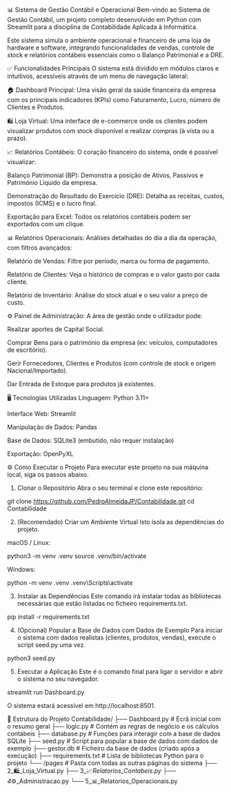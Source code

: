 📊 Sistema de Gestão Contábil e Operacional
Bem-vindo ao Sistema de Gestão Contábil, um projeto completo desenvolvido em Python com Streamlit para a disciplina de Contabilidade Aplicada à Informática.

Este sistema simula o ambiente operacional e financeiro de uma loja de hardware e software, integrando funcionalidades de vendas, controle de stock e relatórios contábeis essenciais como o Balanço Patrimonial e a DRE.

✅ Funcionalidades Principais
O sistema está dividido em módulos claros e intuitivos, acessíveis através de um menu de navegação lateral:

🏠 Dashboard Principal: Uma visão geral da saúde financeira da empresa com os principais indicadores (KPIs) como Faturamento, Lucro, número de Clientes e Produtos.

🛍️ Loja Virtual: Uma interface de e-commerce onde os clientes podem visualizar produtos com stock disponível e realizar compras (à vista ou a prazo).

📈 Relatórios Contábeis: O coração financeiro do sistema, onde é possível visualizar:

Balanço Patrimonial (BP): Demonstra a posição de Ativos, Passivos e Património Líquido da empresa.

Demonstração do Resultado do Exercício (DRE): Detalha as receitas, custos, impostos (ICMS) e o lucro final.

Exportação para Excel: Todos os relatórios contábeis podem ser exportados com um clique.

📊 Relatórios Operacionais: Análises detalhadas do dia a dia da operação, com filtros avançados:

Relatório de Vendas: Filtre por período, marca ou forma de pagamento.

Relatório de Clientes: Veja o histórico de compras e o valor gasto por cada cliente.

Relatório de Inventário: Análise do stock atual e o seu valor a preço de custo.

⚙️ Painel de Administração: A área de gestão onde o utilizador pode:

Realizar aportes de Capital Social.

Comprar Bens para o património da empresa (ex: veículos, computadores de escritório).

Gerir Fornecedores, Clientes e Produtos (com controle de stock e origem Nacional/Importado).

Dar Entrada de Estoque para produtos já existentes.

🖥️ Tecnologias Utilizadas
Linguagem: Python 3.11+

Interface Web: Streamlit

Manipulação de Dados: Pandas

Base de Dados: SQLite3 (embutido, não requer instalação)

Exportação: OpenPyXL

⚙️ Como Executar o Projeto
Para executar este projeto na sua máquina local, siga os passos abaixo.

1. Clonar o Repositório
Abra o seu terminal e clone este repositório:

git clone https://github.com/PedroAlmeidaJP/Contabilidade.git
cd Contabilidade

2. (Recomendado) Criar um Ambiente Virtual
Isto isola as dependências do projeto.

macOS / Linux:

python3 -m venv .venv
source .venv/bin/activate

Windows:

python -m venv .venv
.venv\Scripts\activate

3. Instalar as Dependências
Este comando irá instalar todas as bibliotecas necessárias que estão listadas no ficheiro requirements.txt.

pip install -r requirements.txt

4. (Opcional) Popular a Base de Dados com Dados de Exemplo
Para iniciar o sistema com dados realistas (clientes, produtos, vendas), execute o script seed.py uma vez.

python3 seed.py

5. Executar a Aplicação
Este é o comando final para ligar o servidor e abrir o sistema no seu navegador.

streamlit run Dashboard.py

O sistema estará acessível em http://localhost:8501.

📁 Estrutura do Projeto
Contabilidade/
├── Dashboard.py              # Ecrã inicial com o resumo geral
├── logic.py                  # Contém as regras de negócio e os cálculos contábeis
├── database.py               # Funções para interagir com a base de dados SQLite
├── seed.py                   # Script para popular a base de dados com dados de exemplo
├── gestor.db                 # Ficheiro da base de dados (criado após a execução)
├── requirements.txt          # Lista de bibliotecas Python para o projeto
└── /pages                    # Pasta com todas as outras páginas do sistema
    ├── 2_🛍️_Loja_Virtual.py
    ├── 3_📈_Relatorios_Contabeis.py
    ├── 4_⚙️_Administracao.py
    └── 5_📊_Relatorios_Operacionais.py


